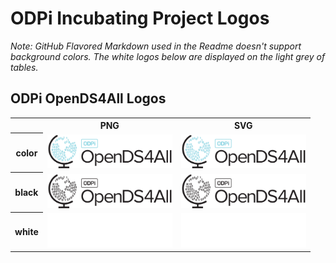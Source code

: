 # ODPi Incubating Project Logos

*Note: GitHub Flavored Markdown used in the Readme doesn't support background colors. The white logos below are displayed on the light grey of tables.*

## ODPi OpenDS4All Logos

<table>
    <tr>
        <th></th>
        <th>PNG</th>
        <th>SVG</th>
    </tr>
    <tr>
        <th>color</th>
        <td><img src="/projects/opends4all/odpiopends4all-color.png" width="200"></td>
        <td><img src="/projects/opends4all/odpiopends4all-color.svg" width="200"></td>
    </tr>
    <tr>
        <th>black</th>
        <td><img src="/projects/opends4all/odpiopends4all-black.png" width="200"></td>
        <td><img src="/projects/opends4all/odpiopends4all-black.svg" width="200"></td>
        </tr>
    <tr>
        <th>white</th>
        <td><img src="/projects/opends4all/odpiopends4all-white.png" width="200"></td>
        <td><img src="/projects/opends4all/odpiopends4all-white.svg" width="200"></td>
    </tr>
</table>
